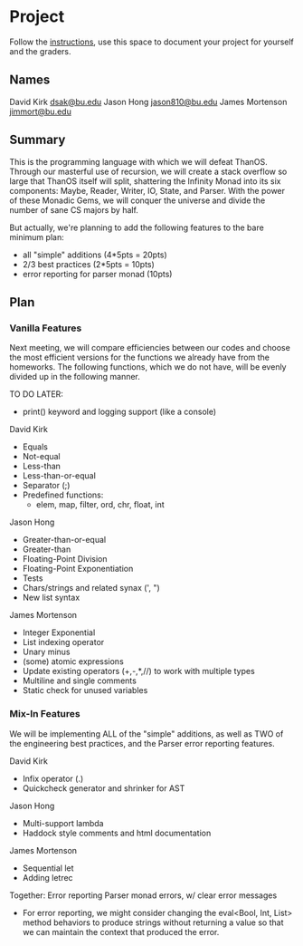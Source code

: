 # Project

Follow the [instructions](INSTRUCTIONS.md), use this space to document your project for yourself and the graders.

## Names
David Kirk dsak@bu.edu
Jason Hong jason810@bu.edu
James Mortenson jimmort@bu.edu

## Summary
This is the programming language with which we will defeat ThanOS. Through our masterful use of recursion, we will create a stack overflow so large that ThanOS itself will split, shattering the Infinity Monad into its six components: Maybe, Reader, Writer, IO, State, and Parser. With the power of these Monadic Gems, we will conquer the universe and divide the number of sane CS majors by half.

But actually, we're planning to add the following features to the bare minimum plan:
- all "simple" additions (4*5pts = 20pts)
- 2/3 best practices (2*5pts = 10pts)
- error reporting for parser monad (10pts)

## Plan
### Vanilla Features
Next meeting, we will compare efficiencies between our codes and choose the most efficient versions for the functions we already have from the homeworks. The following functions, which we do not have, will be evenly divided up in the following manner.

TO DO LATER:
- print() keyword and logging support (like a console)


David Kirk
- Equals
- Not-equal
- Less-than
- Less-than-or-equal
- Separator (;)
- Predefined functions:
  - elem, map, filter, ord, chr, float, int

Jason Hong
- Greater-than-or-equal
- Greater-than
- Floating-Point Division
- Floating-Point Exponentiation
- Tests
- Chars/strings and related synax (', ")
- New list syntax


James Mortenson
- Integer Exponential
- List indexing operator
- Unary minus
- (some) atomic expressions
- Update existing operators (+,-,*,//) to work with multiple types
- Multiline and single comments
- Static check for unused variables


### Mix-In Features
We will be implementing ALL of the "simple" additions, as well as TWO of the engineering best practices, and the Parser error reporting features.

David Kirk
- Infix operator (.)
- Quickcheck generator and shrinker for AST

Jason Hong
- Multi-support lambda
- Haddock style comments and html documentation

James Mortenson
- Sequential let
- Adding letrec

Together: Error reporting Parser monad errors, w/ clear error messages
  - For error reporting, we might consider changing the eval<Bool, Int, List> method behaviors to produce strings without returning a value so that we can maintain the context that produced the error.



